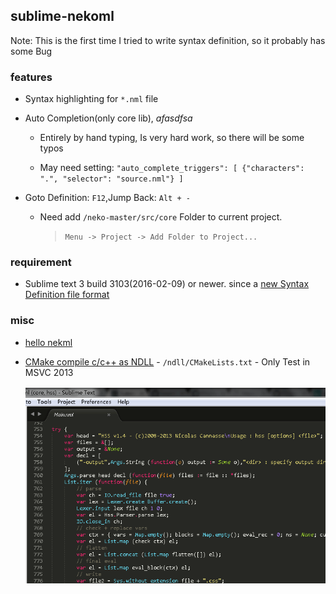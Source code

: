 sublime-nekoml
------

Note: This is the first time I tried to write syntax definition, so it probably has some Bug

### features

* Syntax highlighting for `*.nml` file

* Auto Completion(only core lib), _afasdfsa_

  - Entirely by hand typing, Is very hard work, so there will be some typos

  - May need setting: `"auto_complete_triggers": [ {"characters": ".", "selector": "source.nml"} ]`

* Goto Definition: `F12`,Jump Back: `Alt + -`

  - Need add `/neko-master/src/core` Folder to current project. 

     > `Menu -> Project -> Add Folder to Project...`

### requirement

* Sublime text 3 build 3103(2016-02-09) or newer. since a [new Syntax Definition file format](https://www.sublimetext.com/docs/3/syntax.html)

### misc

* [hello nekml](https://github.com/R32/haxe-proj-template/tree/master/nml)

* [CMake compile c/c++ as NDLL](https://github.com/R32/haxe-proj-template/tree/master/gcc) - `/ndll/CMakeLists.txt` - Only Test in MSVC 2013

  ![screen shot](_darcs/screenshot.png)
